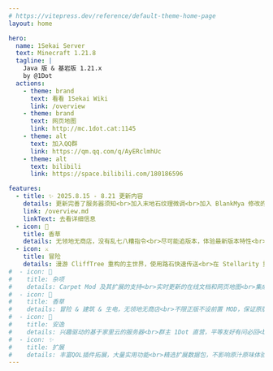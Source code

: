 ```yaml
---
# https://vitepress.dev/reference/default-theme-home-page
layout: home

hero:
  name: 1Sekai Server
  text: Minecraft 1.21.8
  tagline: |
    Java 版 & 基岩版 1.21.x
    by @1Dot
  actions:
    - theme: brand
      text: 看看 1Sekai Wiki
      link: /overview
    - theme: brand
      text: 网页地图
      link: http://mc.1dot.cat:1145
    - theme: alt
      text: 加入QQ群
      link: https://qm.qq.com/q/AyERclmhUc
    - theme: alt
      text: bilibili
      link: https://space.bilibili.com/180186596

features:
  - title: ✨ 2025.8.15 - 8.21 更新内容
    details: 更新完善了服务器须知<br>加入末地石纹理微调<br>加入 BlankMya 修改的盔甲纹理<br>加入 Needy Girl Overdose 彩蛋<br>告示牌与物品展示框新增交互穿透、预输入、涂蜡<br>铁砧加入自定义样式重命名，移除重命名惩罚<br>加入查询当前所在结构的命令<br>加入快速查找物品所在容器
    link: /overview.md
    linkText: 去看详细信息
  - icon: 🧊
    title: 香草
    details: 无领地无商店，没有乱七八糟指令<br>尽可能追版本，体验最新版本特性<br>不限正版不设前置 MOD，保证原版可进
  - icon: ⚔️
    title: 冒险
    details: 漫游 CliffTree 重构的主世界，使用路石快速传送<br>在 Stellarity 重构的末地中获得全新武器<br>在 Dungeons & Taverns 的新结构中试炼或小憩
#  - icon: 🤯
#    title: 杂项
#    details: Carpet Mod 及其扩展的支持<br>实时更新的在线文档和网页地图<br>集成可与 QQ 群聊联动的 1Bot 机器人
#  - icon: 🧊
#    title: 香草
#    details: 冒险 & 建筑 & 生电，无领地无商店<br>不限正版不设前置 MOD，保证原版可进<br>尽可能追版本，体验最新版本特性
#  - icon: 🩵
#    title: 安逸
#    details: 兴趣驱动的基于家里云的服务器<br>群主 1Dot 直营，平等友好有问必回<br>可集结干大工程，可慢节奏养老
#  - icon: ✨
#    title: 扩展
#    details: 丰富QOL插件拓展，大量实用功能<br>精选扩展数据包，不影响原汁原味体验<br>聊天机器人、在线文档、在线地图支持
---
```


